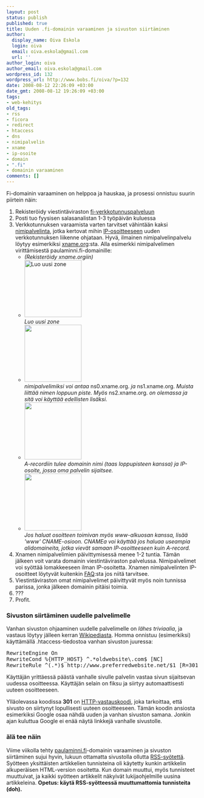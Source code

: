 ```yaml
---
layout: post
status: publish
published: true
title: Uuden .fi-domainin varaaminen ja sivuston siirtäminen
author:
  display_name: Oiva Eskola
  login: oiva
  email: oiva.eskola@gmail.com
  url: ''
author_login: oiva
author_email: oiva.eskola@gmail.com
wordpress_id: 132
wordpress_url: http://www.bobs.fi/oiva/?p=132
date: 2008-08-12 22:26:09 +03:00
date_gmt: 2008-08-12 19:26:09 +03:00
tags:
- web-kehitys
old_tags:
- rss
- ficora
- redirect
- htaccess
- dns
- nimipalvelin
- xname
- ip-osoite
- domain
- ".fi"
- domainin varaaminen
comments: []
---
```

<p>Fi-domainin varaaminen on helppoa ja hauskaa, ja prosessi onnistuu suurin piirtein näin:</p>
<ol>
<li>Rekisteröidy viestintäviraston <a title="viestintävirasto: fi-verkkotunnuspalvelu" href="https://domain.ficora.fi/fiDomain/aca.aspx">fi-verkkotunnuspalveluun</a></li>
<li>Posti tuo fyysisen salasanalistan 1-3 työpäivän kuluessa</li>
<li>Verkkotunnuksen varaamista varten tarvitset vähintään kaksi <a title="Wikipedia: DNS" href="http://fi.wikipedia.org/wiki/DNS">nimipalvelinta</a>, jotka kertovat mihin <a title="Wikipedia: IP-osoite" href="http://fi.wikipedia.org/wiki/IP-osoite">IP-osoitteeseen</a> uuden verkkotunnuksen liikenne ohjataan. Hyvä, ilmainen nimipalvelinpalvelu löytyy esimerkiksi <a href="http://xname.org">xname.org</a>:sta. Alla esimerkki nimipalvelimen virittämisestä paulaminni.fi-domainille:
<ul>
<li><em>(Rekisteröidy xname.orgiin)</em></li>
<li><a href="{{ site.baseurl }}/images/2008/08/xname1.png"><img class="alignnone size-thumbnail wp-image-133" title="klikkaa suuremmaksi" src="{{ site.baseurl }}/images/2008/08/xname1-150x150.png" alt="Luo uusi zone" width="150" height="150" /></a><br />
<em>Luo uusi zone</em></li>
<li><a href="{{ site.baseurl }}/images/2008/08/xname2.png"><img class="alignnone size-thumbnail wp-image-134" title="klikkaa suuremmaksi" src="{{ site.baseurl }}/images/2008/08/xname2-150x150.png" alt="" width="150" height="150" /></a><br />
<em>nimipalvelimiksi voi antaa </em>ns0.xname.org.<em> ja </em>ns1.xname.org.<em> Muista liittää nimen loppuun piste. Myös </em>ns2.xname.org.<em> on olemassa ja sitä voi käyttää edellisten lisäksi.</em></li>
<li><a href="{{ site.baseurl }}/images/2008/08/xname3.png"><img class="alignnone size-thumbnail wp-image-135" title="klikkaa suuremmaksi" src="{{ site.baseurl }}/images/2008/08/xname3-150x150.png" alt="" width="150" height="150" /></a><br />
<em>A-recordiin tulee domainin nimi (taas loppupisteen kanssa) ja IP-osoite, jossa oma palvelin sijaitsee.<br />
</em></li>
<li><a href="{{ site.baseurl }}/images/2008/08/xname4.png"><img class="alignnone size-thumbnail wp-image-136" title="klikkaa suuremmaksi" src="{{ site.baseurl }}/images/2008/08/xname4-150x150.png" alt="" width="150" height="150" /></a><br />
<em>Jos haluat osoitteen toimivan myös www-alkuosan kanssa, lisää 'www' CNAME-osioon. CNAMEa voi käyttää jos haluaa useampia alidomaineita, jotka vievät samaan IP-osoitteeseen kuin A-record.</em></li>
</ul>
</li>
<li>Xnamen nimipalvelimien päivittymisessä menee 1-2 tuntia. Tämän jälkeen voit varata domainin viestintäviraston palvelussa. Nimipalvelimet voi syöttää lomakkeeseen ilman IP-osoitetta. Xnamen nimipalvelinten IP-osoitteet löytyvät kuitenkin <a title="xname: What Name Server is serving my zone?" href="https://www.xname.org/faq.php#item3">FAQ</a>:sta jos niitä tarvitsee.</li>
<li>Viestintäviraston omat nimipalvelimet päivittyvät myös noin tunnissa parissa, jonka jälkeen domainin pitäisi toimia.</li>
<li>???</li>
<li>Profit.</li>
</ol>
<h3>Sivuston siirtäminen uudelle palvelimelle</h3>
<p>Vanhan sivuston ohjaaminen uudelle palvelimelle on <em>lähes triviaalia</em>, ja vastaus löytyy jälleen kerran <a title="Wikipedia: URL redirection: using .htaccess for redirection (eng)" href="http://en.wikipedia.org/wiki/URL_redirection#Using_.htaccess_for_Redirection">Wikipediasta</a>. Homma onnistuu (esimerkiksi) käyttämällä .htaccess-tiedostoa vanhan sivuston juuressa:</p>
<pre>RewriteEngine On
RewriteCond %{HTTP_HOST} ^.*oldwebsite\.com$ [NC]
RewriteRule ^(.*)$ http://www.preferredwebsite.net/$1 [R=301,L]</pre>
<p>Käyttäjän yrittäessä päästä vanhalle sivulle palvelin vastaa sivun sijaitsevan uudessa osoitteessa. Käyttäjän selain on fiksu ja siirtyy automaattisesti uuteen osoitteeseen.</p>
<p>Ylläolevassa koodissa <strong>301</strong> on <a title="Wikipedia: http vastauskoodit" href="http://fi.wikipedia.org/wiki/Http#Vastauskoodit">HTTP-vastauskoodi</a>, joka tarkoittaa, että sivusto on siirtynyt lopullisesti uuteen osoitteeseen. Tämän koodin ansiosta esimerkiksi Google osaa nähdä uuden ja vanhan sivuston samana. Jonkin ajan kuluttua Google ei enää näytä linkkejä vanhalle sivustolle.</p>
<h3>älä tee näin</h3>
<p>Viime viikolla tehty <a title="Paula Minni" href="http://www.paulaminni.fi">paulaminni.fi</a>-domainin varaaminen ja sivuston siirtäminen sujui hyvin, lukuun ottamatta sivustolla ollutta <a title="Oivallisia juttuja: syötteiden tekeminen on helppoa ja hauskaa" href="https://oivaeskola.fi/2008/05/14/syotteiden-tekeminen-on-helppoa-ja-hauskaa/">RSS-syötettä</a>. Syötteen yksittäisten artikkelien tunnisteina oli käytetty kunkin artikkelin alkuperäisen HTML-version osoitetta. Kun domain muuttui, myös tunnisteet muuttuivat, ja kaikki syötteen artikkelit näkyivät lukijaohjelmille uusina artikkeleina. <strong>Opetus: käytä RSS-syötteessä muuttumattomia tunnisteita (doh).</strong></p>
